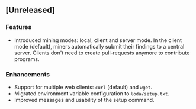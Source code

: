## [Unreleased]

### Features

* Introduced mining modes: local, client and server mode. In the client mode (default), miners automatically submit their findings to a central server. Clients don't need to create pull-requests anymore to contribute programs.

### Enhancements

* Support for multiple web clients: `curl` (default) and `wget`.
* Migrated environment variable configuration to `loda/setup.txt`.
* Improved messages and usability of the setup command.
